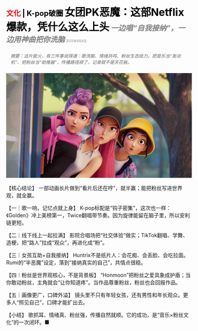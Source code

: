 <span style="color:#E3120B; font-size:14.9pt; font-weight:bold;">文化</span> <span style="color:#000000; font-size:14.9pt; font-weight:bold;">| K-pop破圈</span>
<span style="color:#000000; font-size:21.0pt; font-weight:bold;">女团PK恶魔：这部Netflix爆款，凭什么这么上头</span>
<span style="color:#808080; font-size:14.9pt; font-weight:bold; font-style:italic;">一边唱“自我接纳”，一边用神曲把你洗脑</span>
<span style="color:#808080; font-size:6.2pt;">2025年9月4日</span>

<div style="padding:8px 12px; color:#666; font-size:9.0pt; font-style:italic; margin:12px 0;">
摘要：这片能火，有三件事说得通：歌洗脑、情绪共鸣、粉丝生态给力。把音乐当“发动机”、把粉丝当“助推器”，传播路径顺了，记录就不是天花板。
</div>

![](../images/071_Girl_band_v_demons_the_secrets_of_Netflixs_most_popular_film/p0289_img01.jpeg)

【核心结论】
一部动画长片做到“看片后还在哼”，就半赢；能把粉丝写进世界观，就全赢。

【一｜歌一响，记忆点就上身】
K-pop标配是“钩子密集”，这次也一样：《Golden》冲上美榜第一，Twice翻唱带节奏。因为旋律能留在脑子里，所以安利链更短。

【二｜线下线上一起拉满】
影院合唱场把“社交体验”做实；TikTok翻唱、学舞、造梗，把“路人”拉成“观众”，再进化成“粉”。

【三｜女孩互助+自我接纳】
Huntrix不是纸片人：会花痴、会丢脸、会吃拉面。Rumi的“半恶魔”设定，落到“接纳真实的自己”，共情点很稳。

【四｜粉丝是世界观核心，不是背景板】
“Honmoon”把粉丝之爱具象成护盾；当你敢动粉丝，主角就会“让你知道疼”。当作品尊重粉丝，粉丝也会回报作品。

【五｜画像更广，口碑外溢】
镜头里不只有年轻女孩，还有男性和年长观众。更多人“照见自己”，口碑才能扩出去。

【小结】
歌抓耳、情绪真、粉丝强，传播自然就顺。它的成功，是“音乐×粉丝文化”的一次闭环。■
